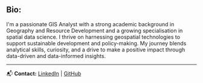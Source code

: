 ## Bio:
I'm a passionate GIS Analyst with a strong academic background in Geography and Resource Development and a growing specialisation in spatial data science. I thrive on harnessing geospatial technologies to support sustainable development and policy-making. My journey blends analytical skills, curiosity, and a drive to make a positive impact through data-driven and data-informed insights.



---
📬 **Contact:** [LinkedIn](https://www.linkedin.com/in/godslove-ahortor-5b9b88296) | [GitHub](https://github.com/gekahortor)

